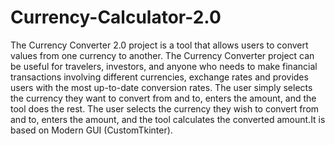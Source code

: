 # Currency-Calculator-2.0

The Currency Converter 2.0 project is a tool that allows users to convert values from one currency to another. The Currency Converter project can be useful for travelers, investors, and anyone who needs to make financial transactions involving different currencies, exchange rates and provides users with the most up-to-date conversion rates. The user simply selects the currency they want to convert from and to, enters the amount, and the tool does the rest. The user selects the currency they wish to convert from and to, enters the amount, and the tool calculates the converted amount.It is based on Modern GUI (CustomTkinter).
